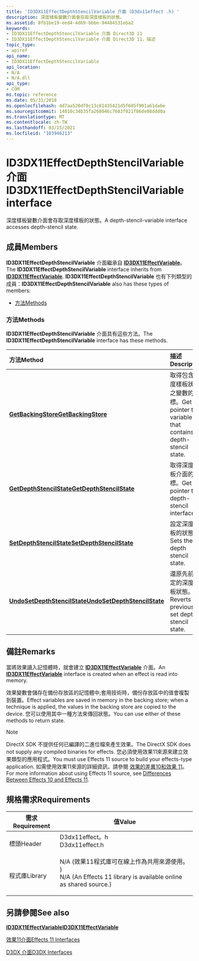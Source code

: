```yaml
---
title: 'ID3DX11EffectDepthStencilVariable 介面 (D3dx11effect .h) '
description: 深度樣板變數介面會存取深度樣板的狀態。
ms.assetid: 8fb1be19-eed4-4d69-bbbe-94484531eba2
keywords:
- ID3DX11EffectDepthStencilVariable 介面 Direct3D 11
- ID3DX11EffectDepthStencilVariable 介面 Direct3D 11，描述
topic_type:
- apiref
api_name:
- ID3DX11EffectDepthStencilVariable
api_location:
- N/A
- N/A.dll
api_type:
- COM
ms.topic: reference
ms.date: 05/31/2018
ms.openlocfilehash: 4d7aa520df0c13c81435421d5f605f901a61da6e
ms.sourcegitcommit: 14010c34b35fa268046c7683f021f86de08ddd0a
ms.translationtype: MT
ms.contentlocale: zh-TW
ms.lasthandoff: 03/15/2021
ms.locfileid: "103946213"
---
```

# <a name="id3dx11effectdepthstencilvariable-interface"></a><span data-ttu-id="f5907-105">ID3DX11EffectDepthStencilVariable 介面</span><span class="sxs-lookup"><span data-stu-id="f5907-105">ID3DX11EffectDepthStencilVariable interface</span></span>

<span data-ttu-id="f5907-106">深度樣板變數介面會存取深度樣板的狀態。</span><span class="sxs-lookup"><span data-stu-id="f5907-106">A depth-stencil-variable interface accesses depth-stencil state.</span></span>

## <a name="members"></a><span data-ttu-id="f5907-107">成員</span><span class="sxs-lookup"><span data-stu-id="f5907-107">Members</span></span>

<span data-ttu-id="f5907-108">**ID3DX11EffectDepthStencilVariable** 介面繼承自 [**ID3DX11EffectVariable**](id3dx11effectvariable.md)。</span><span class="sxs-lookup"><span data-stu-id="f5907-108">The **ID3DX11EffectDepthStencilVariable** interface inherits from [**ID3DX11EffectVariable**](id3dx11effectvariable.md).</span></span> <span data-ttu-id="f5907-109">**ID3DX11EffectDepthStencilVariable** 也有下列類型的成員：</span><span class="sxs-lookup"><span data-stu-id="f5907-109">**ID3DX11EffectDepthStencilVariable** also has these types of members:</span></span>

-   [<span data-ttu-id="f5907-110">方法</span><span class="sxs-lookup"><span data-stu-id="f5907-110">Methods</span></span>](#methods)

### <a name="methods"></a><span data-ttu-id="f5907-111">方法</span><span class="sxs-lookup"><span data-stu-id="f5907-111">Methods</span></span>

<span data-ttu-id="f5907-112">**ID3DX11EffectDepthStencilVariable** 介面具有這些方法。</span><span class="sxs-lookup"><span data-stu-id="f5907-112">The **ID3DX11EffectDepthStencilVariable** interface has these methods.</span></span>



| <span data-ttu-id="f5907-113">方法</span><span class="sxs-lookup"><span data-stu-id="f5907-113">Method</span></span>                                                                                         | <span data-ttu-id="f5907-114">描述</span><span class="sxs-lookup"><span data-stu-id="f5907-114">Description</span></span>                                                               |
|:-----------------------------------------------------------------------------------------------|:--------------------------------------------------------------------------|
| [<span data-ttu-id="f5907-115">**GetBackingStore**</span><span class="sxs-lookup"><span data-stu-id="f5907-115">**GetBackingStore**</span></span>](id3dx11effectdepthstencilvariable-getbackingstore.md)                   | <span data-ttu-id="f5907-116">取得包含深度樣板狀態之變數的指標。</span><span class="sxs-lookup"><span data-stu-id="f5907-116">Get a pointer to a variable that contains depth-stencil state.</span></span><br/> |
| [<span data-ttu-id="f5907-117">**GetDepthStencilState**</span><span class="sxs-lookup"><span data-stu-id="f5907-117">**GetDepthStencilState**</span></span>](id3dx11effectdepthstencilvariable-getdepthstencilstate.md)         | <span data-ttu-id="f5907-118">取得深度樣板介面的指標。</span><span class="sxs-lookup"><span data-stu-id="f5907-118">Get a pointer to a depth-stencil interface.</span></span><br/>                    |
| [<span data-ttu-id="f5907-119">**SetDepthStencilState**</span><span class="sxs-lookup"><span data-stu-id="f5907-119">**SetDepthStencilState**</span></span>](id3dx11effectdepthstencilvariable-setdepthstencilstate.md)         | <span data-ttu-id="f5907-120">設定深度樣板的狀態。</span><span class="sxs-lookup"><span data-stu-id="f5907-120">Sets the depth stencil state.</span></span><br/>                                  |
| [<span data-ttu-id="f5907-121">**UndoSetDepthStencilState**</span><span class="sxs-lookup"><span data-stu-id="f5907-121">**UndoSetDepthStencilState**</span></span>](id3dx11effectdepthstencilvariable-undosetdepthstencilstate.md) | <span data-ttu-id="f5907-122">還原先前設定的深度樣板狀態。</span><span class="sxs-lookup"><span data-stu-id="f5907-122">Reverts a previously set depth stencil state.</span></span><br/>                  |



 

## <a name="remarks"></a><span data-ttu-id="f5907-123">備註</span><span class="sxs-lookup"><span data-stu-id="f5907-123">Remarks</span></span>

<span data-ttu-id="f5907-124">當將效果讀入記憶體時，就會建立 [**ID3DX11EffectVariable**](id3dx11effectvariable.md) 介面。</span><span class="sxs-lookup"><span data-stu-id="f5907-124">An [**ID3DX11EffectVariable**](id3dx11effectvariable.md) interface is created when an effect is read into memory.</span></span>

<span data-ttu-id="f5907-125">效果變數會儲存在備份存放區的記憶體中;套用技術時，備份存放區中的值會複製到裝置。</span><span class="sxs-lookup"><span data-stu-id="f5907-125">Effect variables are saved in memory in the backing store; when a technique is applied, the values in the backing store are copied to the device.</span></span> <span data-ttu-id="f5907-126">您可以使用其中一種方法來傳回狀態。</span><span class="sxs-lookup"><span data-stu-id="f5907-126">You can use either of these methods to return state.</span></span>

> [!Note]  
> <span data-ttu-id="f5907-127">DirectX SDK 不提供任何已編譯的二進位檔來產生效果。</span><span class="sxs-lookup"><span data-stu-id="f5907-127">The DirectX SDK does not supply any compiled binaries for effects.</span></span> <span data-ttu-id="f5907-128">您必須使用效果11來源來建立效果類型的應用程式。</span><span class="sxs-lookup"><span data-stu-id="f5907-128">You must use Effects 11 source to build your effects-type application.</span></span> <span data-ttu-id="f5907-129">如需使用效果11來源的詳細資訊，請參閱 [效果的差異10和效果 11](d3d11-graphics-programming-guide-effects-differences.md)。</span><span class="sxs-lookup"><span data-stu-id="f5907-129">For more information about using Effects 11 source, see [Differences Between Effects 10 and Effects 11](d3d11-graphics-programming-guide-effects-differences.md).</span></span>

 

## <a name="requirements"></a><span data-ttu-id="f5907-130">規格需求</span><span class="sxs-lookup"><span data-stu-id="f5907-130">Requirements</span></span>



| <span data-ttu-id="f5907-131">需求</span><span class="sxs-lookup"><span data-stu-id="f5907-131">Requirement</span></span> | <span data-ttu-id="f5907-132">值</span><span class="sxs-lookup"><span data-stu-id="f5907-132">Value</span></span> |
|--------------------|----------------------------------------------------------------------------------------------------------------------------------------------|
| <span data-ttu-id="f5907-133">標頭</span><span class="sxs-lookup"><span data-stu-id="f5907-133">Header</span></span><br/>  | <dl> <span data-ttu-id="f5907-134"><dt>D3dx11effect。h</dt></span><span class="sxs-lookup"><span data-stu-id="f5907-134"><dt>D3dx11effect.h</dt></span></span> </dl>                                                    |
| <span data-ttu-id="f5907-135">程式庫</span><span class="sxs-lookup"><span data-stu-id="f5907-135">Library</span></span><br/> | <dl> <span data-ttu-id="f5907-136"><dt>N/A (效果11程式庫可在線上作為共用來源使用。 ) </dt></span><span class="sxs-lookup"><span data-stu-id="f5907-136"><dt>N/A (An Effects 11 library is available online as shared source.)</dt></span></span> </dl> |



## <a name="see-also"></a><span data-ttu-id="f5907-137">另請參閱</span><span class="sxs-lookup"><span data-stu-id="f5907-137">See also</span></span>

<dl> <dt>

[<span data-ttu-id="f5907-138">**ID3DX11EffectVariable**</span><span class="sxs-lookup"><span data-stu-id="f5907-138">**ID3DX11EffectVariable**</span></span>](id3dx11effectvariable.md)
</dt> <dt>

[<span data-ttu-id="f5907-139">效果11介面</span><span class="sxs-lookup"><span data-stu-id="f5907-139">Effects 11 Interfaces</span></span>](d3d11-graphics-reference-effects11-interfaces.md)
</dt> <dt>

[<span data-ttu-id="f5907-140">D3DX 介面</span><span class="sxs-lookup"><span data-stu-id="f5907-140">D3DX Interfaces</span></span>](d3d11-graphics-reference-d3dx11-interfaces.md)
</dt> </dl>

 

 





